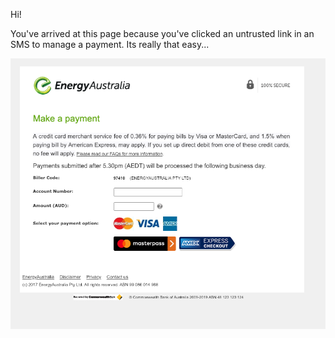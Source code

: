 Hi! 

You've arrived at this page because you've clicked an untrusted link in an SMS to manage a payment. Its really that easy... 

![...](ea.png)
